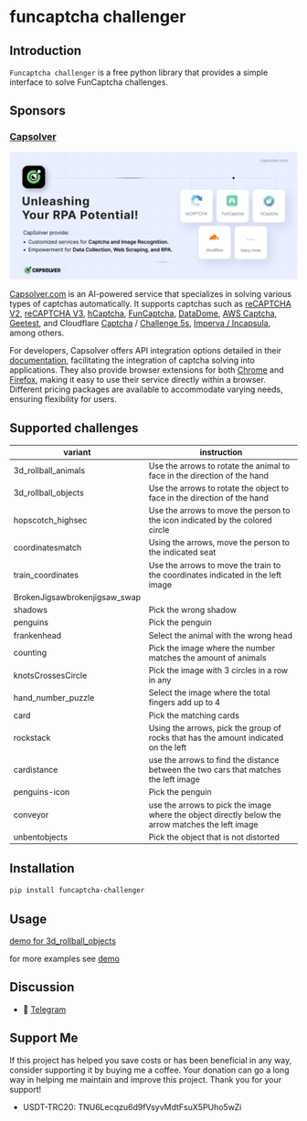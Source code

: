 # funcaptcha challenger

## Introduction

`Funcaptcha challenger` is a free python library that provides a simple interface to solve FunCaptcha challenges.

## Sponsors

### [Capsolver](https://capsolver.com?utm_source=github&utm_medium=banner_github&utm_campaign=funcaptcha_challenger)

[![Capsolver](docs/capsolver.jpg)](https://capsolver.com?utm_source=github&utm_medium=banner_github&utm_campaign=funcaptcha_challenger)

[Capsolver.com](https://www.capsolver.com/?utm_source=github&utm_medium=banner_github&utm_campaign=funcaptcha_challenger)
is an AI-powered service that specializes in solving various types of captchas automatically. It supports captchas such
as [reCAPTCHA V2](https://docs.capsolver.com/guide/captcha/ReCaptchaV2.html), [reCAPTCHA V3](https://docs.capsolver.com/guide/captcha/ReCaptchaV3.html), [hCaptcha](https://docs.capsolver.com/guide/captcha/HCaptcha.html), [FunCaptcha](https://docs.capsolver.com/guide/captcha/FunCaptcha.html), [DataDome](https://docs.capsolver.com/guide/captcha/DataDome.html), [AWS Captcha](https://docs.capsolver.com/guide/captcha/awsWaf.html), [Geetest](https://docs.capsolver.com/guide/captcha/Geetest.html),
and
Cloudflare [Captcha](https://docs.capsolver.com/guide/antibots/cloudflare_turnstile.html) / [Challenge 5s](https://docs.capsolver.com/guide/antibots/cloudflare_challenge.html), [Imperva / Incapsula](https://docs.capsolver.com/guide/antibots/imperva.html),
among others.

For developers, Capsolver offers API integration options detailed in their [documentation](https://docs.capsolver.com/),
facilitating the integration of captcha solving into applications. They also provide browser extensions for
both [Chrome](https://chromewebstore.google.com/detail/captcha-solver-auto-captc/pgojnojmmhpofjgdmaebadhbocahppod)
and [Firefox](https://addons.mozilla.org/es/firefox/addon/capsolver-captcha-solver/), making it easy to use their
service directly within a browser. Different pricing packages are available to accommodate varying needs, ensuring
flexibility for users.

## Supported challenges

| variant                       | instruction                                                                                       |                                                                              
|-------------------------------|---------------------------------------------------------------------------------------------------|
| 3d_rollball_animals           | Use the arrows to rotate the animal to face in the direction of the hand                          |
| 3d_rollball_objects           | Use the arrows to rotate the object to face in the direction of the hand                          |
| hopscotch_highsec             | Use the arrows to move the person to the icon indicated by the colored circle                     |                                                                                          
| coordinatesmatch              | Using the arrows, move the person to the indicated seat                                           |       
| train_coordinates             | Use the arrows to move the train to the coordinates indicated in the left image                   |
| BrokenJigsawbrokenjigsaw_swap |                                                                                                   | 
| shadows                       | Pick the wrong shadow                                                                             |
| penguins                      | Pick the penguin                                                                                  |
| frankenhead                   | Select the animal with the wrong head                                                             |
| counting                      | Pick the image where the number matches the amount of animals                                     |
| knotsCrossesCircle            | Pick the image with 3 circles in a row in any                                                     |
| hand_number_puzzle            | Select the image where the total fingers add up to 4                                              |
| card                          | Pick the matching cards                                                                           |
| rockstack                     | Using the arrows, pick the group of rocks that has the amount indicated on the left               | 
| cardistance                   | use the arrows to find the distance between the two cars that matches the left image              | 
| penguins-icon                 | Pick the penguin                                                                                  | 
| conveyor                      | use the arrows to pick the image where the object directly below the arrow matches the left image | 
| unbentobjects                 | Pick the object that is not distorted                                                             | 

## Installation

```bash
pip install funcaptcha-challenger
```

## Usage

[demo for 3d_rollball_objects](demo/3d_rollball_animals_demo.py)

for more examples see [demo](demo)

## Discussion

- 📱 [Telegram](https://t.me/+shEEyNIEe55lN2Rl)

## Support Me

If this project has helped you save costs or has been beneficial in any way, consider supporting it by buying me a
coffee. Your donation can go a long way in helping me maintain and improve this project. Thank you for your support!

- USDT-TRC20: TNU6Lecqzu6d9fVsyvMdtFsuX5PUho5wZi

